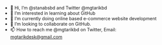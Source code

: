 - 👋 Hi, I’m @stanabsbd and Twitter @mgtarikbd
- 👀 I’m interested in learning about GitHub
- 🌱 I’m currently doing online based e-commerce website development
- 💞️ I’m looking to collaborate on GitHub.
- 📫 How to reach me @mgtarikbd on Twitter, Email: mgtarikdesk@gmail.com

<!---
stanabsbd/stanabsbd is a ✨ special ✨ repository because its `README.md` (this file) appears on your GitHub profile.
You can click the Preview link to take a look at your changes.
--->
